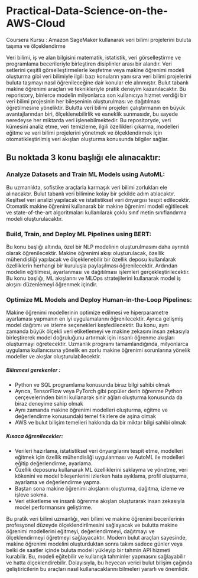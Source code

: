 # Practical-Data-Science-on-the-AWS-Cloud
Coursera Kursu : Amazon SageMaker kullanarak veri bilimi projelerini buluta taşıma ve ölçeklendirme

Veri bilimi, iş ve alan bilgisini matematik, istatistik, veri görselleştirme ve programlama becerileriyle birleştiren disiplinler arası bir alandır. Veri setlerini çeşitli görselleştirmelerle keşfetme veya makine öğrenimi modeli oluşturma gibi veri bilimiyle ilgili bazı konuların yanı sıra veri bilimi projelerini buluta taşımayı nasıl öğrenileceğine dair konular ele alınmıştır. Bulut tabanlı makine öğrenimi araçları ve teknikleriyle pratik deneyim kazanılacaktır. Bu reporistory, binlerce modelin milyonlarca son kullanıcıya hizmet verdiği bir veri bilimi projesinin her bileşeninin oluşturulması ve dağıtılması öğretilmesine yöneliktir. Bulutta veri bilimi projeleri çalıştırmanın en büyük avantajlarından biri, ölçeklenebilirlik ve esneklik sunmasıdır, bu sayede neredeyse her miktarda veri işlenebilmektedir. Bu repositoryde, veri kümesini analiz etme, veri temizleme, ilgili özellikleri çıkarma, modelleri eğitme ve veri bilimi projelerini yönetmek ve ölçeklendirmek için otomatikleştirilmiş veri akışları oluşturma konusunda bilgiler sağlar. 

## Bu noktada 3 konu başlığı ele alınacaktır:

### Analyze Datasets and Train ML Models using AutoML:
Bu uzmanlıkta, sofistike araçlarla karmaşık veri bilimi zorlukları ele alınacaktır. Bulut tabanlı veri bilimine kolay bir şekilde adım atılacaktır. Keşifsel veri analizi yapılacak ve istatistiksel veri önyargısı tespit edilecektir. Otomatik makine öğrenimi kullanarak bir makine öğrenimi modeli eğitilecek ve state-of-the-art algoritmaları kullanılarak çoklu sınıf metin sınıflandırma modeli oluşturulacaktır. 

### Build, Train, and Deploy ML Pipelines using BERT: 
Bu konu başlığı altında, özel bir NLP modelinin oluşturulmasını daha ayrıntılı olarak öğrenilecektir. Makine öğrenimi akışı oluşturulacak, özellik mühendisliği yapılacak ve ölçeklenebilir bir özellik deposu kullanılarak özelliklerin herhangi bir kuruluşla paylaşılması öğrenilecektir. Ardından modelin eğitilmesi, ayarlanması ve dağıtılması işlemleri gerçekleştirilecektir. Bu konu başlığı, ML akışlarını ve MLOps stratejilerini kullanarak model iş akışını düzenlemeyi öğrenmek içindir. 

### Optimize ML Models and Deploy Human-in-the-Loop Pipelines: 
Makine öğrenimi modellerinin optimize edilmesi ve hiperparametre ayarlaması yapmanın en iyi uygulamalarını öğrenilecektir. Ayrıca gelişmiş model dağıtımı ve izleme seçenekleri keşfedilecektir. Bu konu, aynı zamanda büyük ölçekli veri etiketlemeyi ve makine zekasını insan zekasıyla birleştirerek model doğruluğunu artırmak için insanlı öğrenme akışları oluşturmayı öğretecektir. Uzmanlık programı tamamlandığında, milyonlarca uygulama kullanıcısına yönelik en zorlu makine öğrenimi sorunlarına yönelik modeller ve akışlar oluşturulabilecektir. 

##### Bilinmesi gerekenler : 
* Python ve SQL programlama konusunda biraz bilgi sahibi olmak
* Ayrıca, TensorFlow veya PyTorch gibi popüler derin öğrenme Python çerçevelerinden birini kullanarak sinir ağları oluşturma konusunda da biraz deneyime sahip olmak
* Aynı zamanda makine öğrenimi modelleri oluşturma, eğitme ve değerlendirme konusundaki temel fikirlere de aşina olmak 
* AWS ve bulut bilişim temelleri hakkında da bir miktar bilgi sahibi olmak

##### Kısaca öğrenilecekler:
* Verileri hazırlama, istatistiksel veri önyargılarını tespit etme, modelleri eğitmek için özellik mühendisliği uygulanması ve AutoML ile modelleri eğitip değerlendirme, ayarlama.
* Özellik deposunu kullanarak ML özelliklerini saklayma ve yönetme, veri kökenini ve model bileşenlerini izlerken hata ayıklama, profil oluşturma, ayarlama ve değerlendirme yapma.
* Baştan sona makine öğrenimi akışlarını oluşturma, dağıtma, izleme ve işleve sokma.
* Veri etiketleme ve insanlı öğrenme akışları oluşturarak insan zekasıyla model performansını geliştirme.

Bu pratik veri bilimi uzmanlığı, veri bilimi ve makine öğrenimi becerilerinin profesyonel düzeyde ölçeklendirilmesini sağlayacak ve bulutta makine öğrenimi modellerini eğitmeyi, değerlendirmeyi, dağıtmayı ve ölçeklendirmeyi öğretmeyi sağlayacaktır. Modern bulut araçları sayesinde, makine öğrenimi modelini oluşturduktan sonra takım sadece günler veya belki de saatler içinde buluta modeli yükleyip bir tahmin API hizmeti kurabilir. Bu, modeli eğitebilir ve kullanışlı tahminler yapmasını sağlayabilir ve hatta ölçeklendirebilir. Dolayısıyla, bu heyecan verici bulut bilişim çağında geliştiricilerin bu araçları nasıl kullanacaklarını bilmeleri yararlı ve önemlidir.
